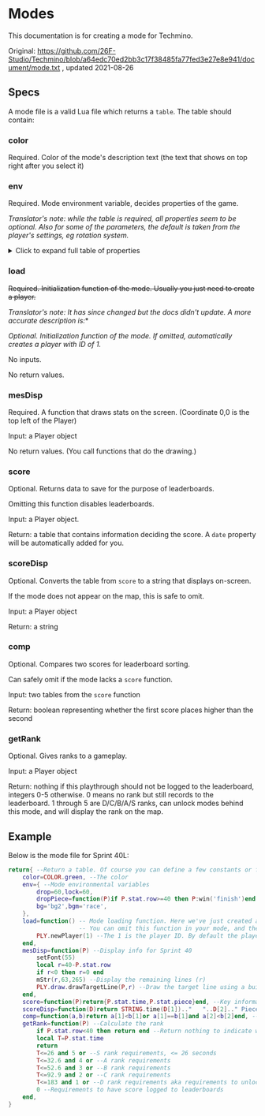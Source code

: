 # Modes
This documentation is for creating a mode for Techmino.

Original: https://github.com/26F-Studio/Techmino/blob/a64edc70ed2bb3c17f38485fa77fed3e27e8e941/document/mode.txt , updated 2021-08-26

## Specs
A mode file is a valid Lua file which returns a `table`. The table should contain:

### color
Required. Color of the mode's description text (the text that shows on top right after you select it)

### env
Required. Mode environment variable, decides properties of the game.

*Translator's note: while the table is required, all properties seem to be optional. Also for some of the parameters, the default is taken from the player's settings, eg rotation system.*

<details>
  <summary>Click to expand full table of properties</summary>

  Property name | Default | Description
  -|-|-
  `drop`|60|Falling delay (frames. You can use integers or 1-over-power-of-2 fractions, eg 0.5, 0.25, 0.125)
  `lock`|60|Lock delay (frames)
  `wait`|0|Spawn delay / ARE (frames)
  `fall`|0|Line delay (frames)
  `bone`|`false`|Whether to use bone blocks
  `fieldH`|20|Field (skyline) height
  `heightLimit`|1e99|Max allowed field height (i.e. threshold for garbage out)
  `nextCount`|6|How many pieces to display in next queue
  `nextStartPos`|1|Display next queue starting from which one
  `holdCount`|1|How many pieces you can hold
  `infHold`|`false`|Whether you can swap hold infinitely
  `phyHold`|`false`|Whether in-place hold can be enabled
  `ospin`|`true`|Whether you can do O-spins
  `deepDrop`|`false`|Whether deep drop can be enabled
  `RS`|`'TRS'`|Name of the rotation system
  `das`|10|DAS
  `arr`|2|ARR
  `sddas`|2|Soft drop DAS
  `sdarr`|2|Soft drop ARR
  `mindas`|0|Lower limit for DAS
  `minarr`|0|Lower limit for ARR
  `minsdarr`|0|Lower limit for soft drop ARR
  `ihs`|`true`|Allow initial hold
  `irs`|`true`|Allow initial rotation
  `ims`|`true`|Allow initial movement
  `skinSet`|(Player's settings)|Which skin (spritesheet) to use. You can only use built-in skins
  `skin`|(Player's settings)|Block colors. A table (array) with 25 integers from 1 to 16
  `face`|(Player's settings)|Piece spawn orientation. A table (array) with 25 integers from 0 to 3
  `block`|`true`|Whether to display currently controlling piece
  `ghost`|0.3|Ghost opacity (0-1)
  `center`|1|Rotation center opacity (0-1)
  `smooth`|`false`|Whether block falling should be animated smoothly
  `grid`|0.16|Grid opacity (0-1)
  `bagLine`|`true`|Whether to display bag separator in the next queue, if it exists
  `lockFX`|2|Lockdown VFX level (integer 0-5)
  `dropFX`|2|Hard drop VFX level (integer 0-5)
  `moveFX`|2|Movement VFX level (integer 0-5)
  `clearFX`|2|Line clear VFX level (integer 0-5)
  `splashFX`|2|Splash VFX level (integer 0-5)
  `shakeFX`|2|Matrix sway level (integer 0-5)
  `atkFX`|2|Attack VFX level (integer 0-5)
  `text`|`true`|Whether to display line clear text
  `score`|`true`|Whether to display score for each piece dropped
  `highCam`|`false`|Whether to enable screen scrolling (pan camera upwards if stack is tall)
  `nextPos`|`false`|Whether to enable next preview (display X in cells where the next piece will spawn)
  `showSpike`|`false`|Whether to enable spike counter
  `hideBoard`|`false`|Whether, and how, to hide part or whole of the board (`"down"`, `"up"`, or `"all"`)
  `flipBoard`|`false`|Whether, and how, to flip the board (`"U-D"`, `"L-R"`, or `"180"`)
  `sequence`|`'bag'`|How next queue will be generated. You can use strings to refer to existing piece generator functions, or write a new function here. Note: use coroutine
  `seqData`|`{1,2,3,4,5,6,7}`|Argument passed to the function above, usually a bag (but not always)
  `mission`|`false`|A table containing line clear missions
  `life`|0|How many times you can revive
  `garbageSpeed`|1|How fast garbage is released
  `pushSpeed`|3|How fast garbage is pushed onto the field
  `noTele`|`false`|Whether to disable the 10 advanced control keys
  `visible`|`'show'`|Visibility of locked pieces (use the few predefined strings)
  `freshLimit`|1e99|Lockdown timer reset limit
  `easyFresh`|`true`|Whether to use easy LD timer reset rules
  `bufferLimit`|1e99|Limit to the incoming garbage buffer queue
  `fkey1`|`false`|Function to run when pressing Function1 key
  `fkey2`|`false`|Function to run when pressing Function2 key
  `keyCancel`|`{}`|Which controls to disable. A table (array) of integers (ID of the buttons), eg. {1,2} disables moving left and right
  `fine`|(Player's settings)|Whether to enable finesse error sound
  `fineKill`|`false`|Whether to kill player on finesse error
  `b2bKill`|`false`|Whether to kill player on breaking Back to Back
  `missionKill`|`false`|Whether to kill player when clearing a line that is not current mission
  `dropPiece`|`NULL`|Function to run after a piece is placed, input is the Player object
  `task`|`NULL`|Function to *continue to run* every frame, input is the Player object. Note: use coroutine
  `noInitSZO`|`false`|Whether to avoid S, Z, and O pieces on game start. If set to true, will skip up to 5 S/Z/O pieces from the beginning of the next queue
  `bg`|`'none'`|Background. You can only use built-in backgrounds
  `bgm`|`'race'`|Music. You can only use built-in songs. You can also provide a playlist (eg, `{'race','push'}`) to play random from
  `allowMod`|`true`|Whether to allow mods

</details>

### load
~~Required. Initialization function of the mode. Usually you just need to create a player.~~

*Translator's note: It has since changed but the docs didn't update. A more accurate description is:**

*Optional. Initialization function of the mode. If omitted, automatically creates a player with ID of 1.*

No inputs.

No return values.

### mesDisp
Required. A function that draws stats on the screen. (Coordinate 0,0 is the top left of the Player)

Input: a Player object

No return values. (You call functions that do the drawing.)

### score
Optional. Returns data to save for the purpose of leaderboards.

Omitting this function disables leaderboards.

Input: a Player object.

Return: a table that contains information deciding the score. A `date` property will be automatically added for you.

### scoreDisp
Optional. Converts the table from `score` to a string that displays on-screen.

If the mode does not appear on the map, this is safe to omit.

Input: a Player object

Return: a string

### comp
Optional. Compares two scores for leaderboard sorting.

Can safely omit if the mode lacks a `score` function.

Input: two tables from the `score` function

Return: boolean representing whether the first score places higher than the second

### getRank
Optional. Gives ranks to a gameplay.

Input: a Player object

Return: nothing if this playthrough should not be logged to the leaderboard, integers 0-5 otherwise. 0 means no rank but still records to the leaderboard. 1 through 5 are D/C/B/A/S ranks, can unlock modes behind this mode, and will display the rank on the map.

## Example
Below is the mode file for Sprint 40L:

```lua
return{ --Return a table. Of course you can define a few constants or functions or something before this
	color=COLOR.green, --The color
	env={ --Mode environmental variables
		drop=60,lock=60,
		dropPiece=function(P)if P.stat.row>=40 then P:win('finish')end end,
		bg='bg2',bgm='race',
	},
	load=function() -- Mode loading function. Here we've just created a player, which is what you do for most single player mdoes.
	                -- You can omit this function in your mode, and the function here will be used by default.
		PLY.newPlayer(1) --The 1 is the player ID. By default the player controls Player 1
	end,
	mesDisp=function(P) --Display info for Sprint 40
		setFont(55)
		local r=40-P.stat.row
		if r<0 then r=0 end
		mStr(r,63,265) --Display the remaining lines (r)
		PLY.draw.drawTargetLine(P,r) --Draw the target line using a built-in function
	end,
	score=function(P)return{P.stat.time,P.stat.piece}end, --Key information to keep at the end of a game
	scoreDisp=function(D)return STRING.time(D[1]).."   "..D[2].." Pieces"end, --Converts score to a human-readable string
	comp=function(a,b)return a[1]<b[1]or a[1]==b[1]and a[2]<b[2]end, --Sort by time, or pieces used if time is the same
	getRank=function(P) --Calculate the rank
		if P.stat.row<40 then return end --Return nothing to indicate we are not saving to leaderboard when you top out early
		local T=P.stat.time
		return
		T<=26 and 5 or --S rank requirements, <= 26 seconds
		T<=32.6 and 4 or --A rank requirements
		T<=52.6 and 3 or --B rank requirements
		T<=92.9 and 2 or --C rank requirements
		T<=183 and 1 or --D rank requirements aka requirements to unlock modes
		0 --Requirements to have score logged to leaderboards
	end,
}
```
